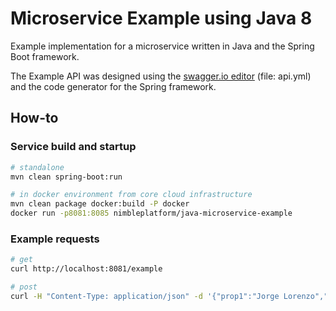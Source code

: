 # Microservice Example using Java 8

Example implementation for a microservice written in Java and the Spring Boot framework.  

The Example API was designed using the [swagger.io editor](http://editor.swagger.io) (file: api.yml) and the code generator for the Spring framework.

## How-to

### Service build and startup

 ```bash
 # standalone
 mvn clean spring-boot:run
 
 # in docker environment from core cloud infrastructure
 mvn clean package docker:build -P docker
 docker run -p8081:8085 nimbleplatform/java-microservice-example
 ```
 
### Example requests
 ```bash
 # get
 curl http://localhost:8081/example
 
 # post
 curl -H "Content-Type: application/json" -d '{"prop1":"Jorge Lorenzo","prop2":99}' http://localhost:8081/example
 ```
    